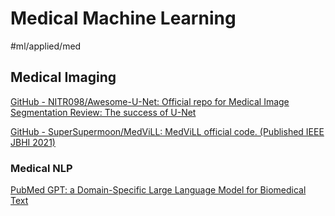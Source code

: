# Medical Machine Learning

#ml/applied/med


## Medical Imaging

[GitHub - NITR098/Awesome-U-Net: Official repo for Medical Image Segmentation Review: The success of U-Net](https://github.com/nitr098/awesome-u-net)

[GitHub - SuperSupermoon/MedViLL: MedViLL official code. (Published IEEE JBHI 2021)](https://github.com/SuperSupermoon/MedViLL)

### Medical NLP

[PubMed GPT: a Domain-Specific Large Language Model for Biomedical Text](https://www.mosaicml.com/blog/introducing-pubmed-gpt)